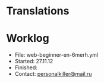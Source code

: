 Translations
============

# Worklog

* File: web-beginner-en-6merh.yml
* Started: 27.11.12
* Finished: 
* Contact: personalkiller@mail.ru


